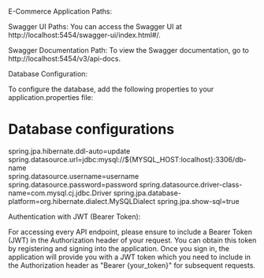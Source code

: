 E-Commerce Application Paths:

Swagger UI Paths:
You can access the Swagger UI at http://localhost:5454/swagger-ui/index.html#/.

Swagger Documentation Path:
To view the Swagger documentation, go to http://localhost:5454/v3/api-docs.

Database Configuration:

To configure the database, add the following properties to your application.properties file:
# Database configurations
spring.jpa.hibernate.ddl-auto=update
spring.datasource.url=jdbc:mysql://${MYSQL_HOST:localhost}:3306/db-name     
spring.datasource.username=username
spring.datasource.password=password
spring.datasource.driver-class-name=com.mysql.cj.jdbc.Driver
spring.jpa.database-platform=org.hibernate.dialect.MySQLDialect
spring.jpa.show-sql=true

Authentication with JWT (Bearer Token):

For accessing every API endpoint, please ensure to include a Bearer Token (JWT) in the Authorization header of your request. You can obtain this token by registering and signing into the application. Once you sign in, the application will provide you with a JWT token which you need to include in the Authorization header as "Bearer {your_token}" for subsequent requests.
